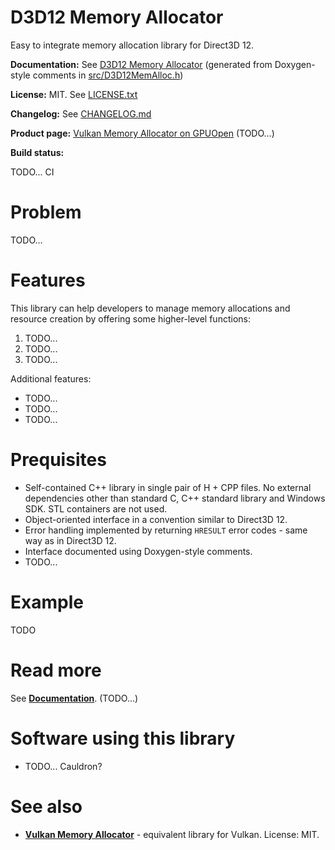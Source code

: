 # D3D12 Memory Allocator

Easy to integrate memory allocation library for Direct3D 12.

**Documentation:** See [D3D12 Memory Allocator](https://gpuopen-librariesandsdks.github.io/D3D12MemoryAllocator/html/) (generated from Doxygen-style comments in [src/D3D12MemAlloc.h](src/D3D12MemAlloc.h))

**License:** MIT. See [LICENSE.txt](LICENSE.txt)

**Changelog:** See [CHANGELOG.md](CHANGELOG.md)

**Product page:** [Vulkan Memory Allocator on GPUOpen](https://gpuopen.com/gaming-product/Direct3D12MemoryAllocator/) (TODO...)

**Build status:**

TODO... CI

# Problem

TODO...

# Features

This library can help developers to manage memory allocations and resource creation by offering some higher-level functions:

1. TODO...
2. TODO...
3. TODO...

Additional features:

- TODO...
- TODO...
- TODO...

# Prequisites

- Self-contained C++ library in single pair of H + CPP files. No external dependencies other than standard C, C++ standard library and Windows SDK. STL containers are not used.
- Object-oriented interface in a convention similar to Direct3D 12.
- Error handling implemented by returning `HRESULT` error codes - same way as in Direct3D 12.
- Interface documented using Doxygen-style comments.
- TODO...

# Example

TODO

# Read more

See **[Documentation](https://gpuopen-librariesandsdks.github.io/D3D12MemoryAllocator/html/)**. (TODO...)

# Software using this library

- TODO... Cauldron?

# See also

- **[Vulkan Memory Allocator](https://github.com/GPUOpen-LibrariesAndSDKs/VulkanMemoryAllocator/)** - equivalent library for Vulkan. License: MIT.
